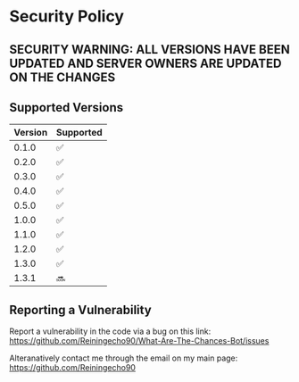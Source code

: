 # Security Policy

## SECURITY WARNING: ALL VERSIONS HAVE BEEN UPDATED AND SERVER OWNERS ARE UPDATED ON THE CHANGES

## Supported Versions

| Version | Supported          |
| ------- | ------------------ |
| 0.1.0   | :white_check_mark: |
| 0.2.0   | :white_check_mark: |
| 0.3.0   | :white_check_mark: |
| 0.4.0   | :white_check_mark: |
| 0.5.0   | :white_check_mark: |
| 1.0.0   | :white_check_mark: |
| 1.1.0   | :white_check_mark: |
| 1.2.0   | :white_check_mark: |
| 1.3.0   | :white_check_mark: |
| 1.3.1   | :soon: |

## Reporting a Vulnerability

Report a vulnerability in the code via a bug on this link: https://github.com/Reiningecho90/What-Are-The-Chances-Bot/issues

Alteranatively contact me through the email on my main page: https://github.com/Reiningecho90

